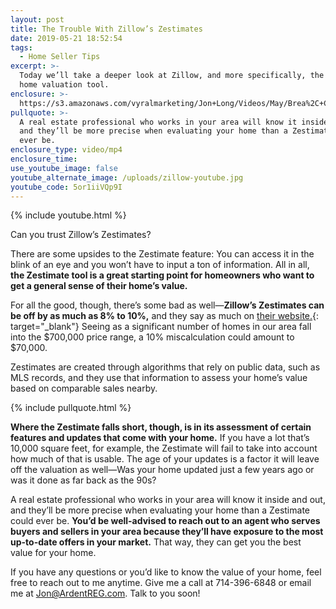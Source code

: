```yaml
---
layout: post
title: The Trouble With Zillow’s Zestimates
date: 2019-05-21 18:52:54
tags:
  - Home Seller Tips
excerpt: >-
  Today we’ll take a deeper look at Zillow, and more specifically, the Zestimate
  home valuation tool.
enclosure: >-
  https://s3.amazonaws.com/vyralmarketing/Jon+Long/Videos/May/Brea%2C+CA+Real+Estate+Agent-+The+Trouble+With+Zillows+Zestimates.mp4
pullquote: >-
  A real estate professional who works in your area will know it inside and out,
  and they’ll be more precise when evaluating your home than a Zestimate could
  ever be.
enclosure_type: video/mp4
enclosure_time:
use_youtube_image: false
youtube_alternate_image: /uploads/zillow-youtube.jpg
youtube_code: 5or1iiVQp9I
---
```


{% include youtube.html %}

Can you trust Zillow’s Zestimates?&nbsp;

There are some upsides to the Zestimate feature: You can access it in the blink of an eye and you won’t have to input a ton of information. All in all, **the Zestimate tool is a great starting point for homeowners who want to get a general sense of their home’s value.&nbsp;**

For all the good, though, there’s some bad as well—**Zillow’s Zestimates can be off by as much as 8% to 10%,** and they say as much on [their website.](https://www.zillow.com/zestimate/#acc){: target="_blank"} Seeing as a significant number of homes in our area fall into the $700,000 price range, a 10% miscalculation could amount to $70,000.&nbsp;

Zestimates are created through algorithms that rely on public data, such as MLS records, and they use that information to assess your home’s value based on comparable sales nearby.&nbsp;

{% include pullquote.html %}

**Where the Zestimate falls short, though, is in its assessment of certain features and updates that come with your home.** If you have a lot that’s 10,000 square feet, for example, the Zestimate will fail to take into account how much of that is usable. The age of your updates is a factor it will leave off the valuation as well—Was your home updated just a few years ago or was it done as far back as the 90s? &nbsp;

A real estate professional who works in your area will know it inside and out, and they’ll be more precise when evaluating your home than a Zestimate could ever be. **You’d be well-advised to reach out to an agent who serves buyers and sellers in your area because they’ll have exposure to the most up-to-date offers in your market.** That way, they can get you the best value for your home. &nbsp;&nbsp;

If you have any questions or you’d like to know the value of your home, feel free to reach out to me anytime. Give me a call at 714-396-6848 or email me at [Jon@ArdentREG.com](mailto:Jon@ArdentREG.com). Talk to you soon\!